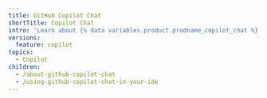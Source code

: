 ```yaml
---
title: GitHub Copilot Chat
shortTitle: Copilot Chat
intro: 'Learn about {% data variables.product.prodname_copilot_chat %}, including use cases, best practices, and limitations.'
versions:
  feature: copilot
topics:
  - Copilot
children:
  - /about-github-copilot-chat
  - /using-github-copilot-chat-in-your-ide
---
```

